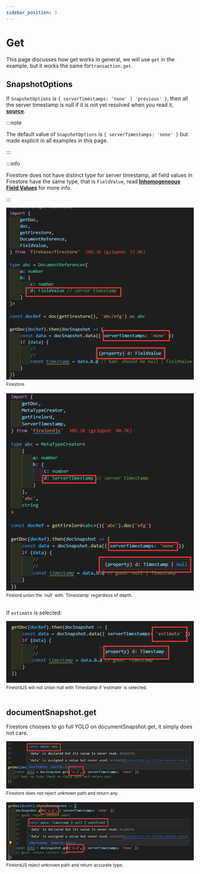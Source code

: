 ```yaml
---
sidebar_position: 3
---
```


# Get

This page discusses how get works in general, we will use `get` in the example, but it works the same for`transaction.get`.

## SnapshotOptions

If `SnapshotOptions` is `{ serverTimestamps: 'none' | 'previous' }`, then all the server timestamp is null if it is not yet resolved when you read it, **[source](https://stackoverflow.com/a/65627037/5338829)**.

:::note

The default value of `SnapshotOptions` is `{ serverTimestamps: 'none' }` but made explicit in all examples in this page.

:::

:::info

Firestore does not have distinct type for server timestamp, all field values in Firestore have the same type, that is `FieldValue`, read **[Inhomogeneous Field Values](./inhomogeneous_field_values.md)** for more info.

:::

<div style={{ display:'flex', flexDirection:"column", alignItems:'center' }}>
    <img src='https://github.com/tylim88/FirelordJSDoc/blob/main/static/img/get1.png?raw=true' />
    <small>Firestore</small>
</div>
<br/>
<div style={{ display:'flex', flexDirection:"column", alignItems:'center' }}>
    <img src='https://github.com/tylim88/FirelordJSDoc/blob/main/static/img/get2.png?raw=true' />
    <small>Firelord union the `null` with `Timestamp` regardless of depth. </small>
</div>

<br/>

If `estimate` is selected:

<div  style={{ display:'flex', justifyContent:'space-around' }}>
    <div style={{ display:'flex', flexDirection:"column", alignItems:'center' }}>
        <img src='https://github.com/tylim88/FirelordJSDoc/blob/main/static/img/get3.png?raw=true' />
        <small>FirelordJS will not union null with Timestamp if 'estimate' is selected. </small>
    </div>
</div>
<br/>

## documentSnapshot.get

Firestore chooses to go full YOLO on documentSnapshot.get, it simply does not care.

<div style={{ display:'flex', flexDirection:"column", alignItems:'center' }}>
    <img src='https://github.com/tylim88/FirelordJSDoc/blob/main/static/img/get4.png?raw=true' />
    <small>Firestore does not reject unknown path and return any.</small>
</div>
<br/>
<div style={{ display:'flex', flexDirection:"column", alignItems:'center' }}>
    <img src='https://github.com/tylim88/FirelordJSDoc/blob/main/static/img/get5.png?raw=true' />
    <small>FirelordJS reject unknown path and return accurate type.</small>
</div>
